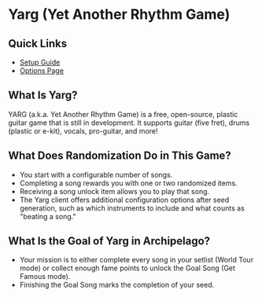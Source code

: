 # Yarg (Yet Another Rhythm Game)

## Quick Links
- [Setup Guide](../../../tutorial/Yarg/setup/en)
- [Options Page](../player-options)

## What Is Yarg?
YARG (a.k.a. Yet Another Rhythm Game) is a free, open-source, plastic guitar game that is still in development. 
It supports guitar (five fret), drums (plastic or e-kit), vocals, pro-guitar, and more!

## What Does Randomization Do in This Game?
- You start with a configurable number of songs.
- Completing a song rewards you with one or two randomized items.
- Receiving a song unlock item allows you to play that song.
- The Yarg client offers additional configuration options after seed generation, such as which instruments to include and what counts as "beating a song."

## What Is the Goal of Yarg in Archipelago?
- Your mission is to either complete every song in your setlist (World Tour mode) or collect enough fame points to unlock the Goal Song (Get Famous mode).
- Finishing the Goal Song marks the completion of your seed.
